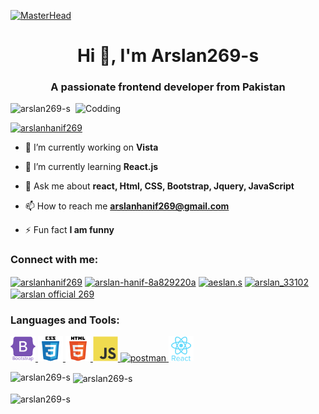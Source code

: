 [![MasterHead](https://1.bp.blogspot.com/-7A4WynwLsMw/XbBpCXG8fHI/AAAAAAAAMt4/uOa1bpLskYgrwGbllhSu2SDj_Mig8SXJQCLcBGAsYHQ/s1600/2000_600px.gif)](https://rishavchanda.io)
<h1 align="center">Hi 👋, I'm Arslan269-s</h1>
<h3 align="center">A passionate frontend developer from Pakistan</h3>
<img align="right" alt="Codding" width="400px" src="https://cdn.dribbble.com/users/1162077/screenshots/3848914/programmer.gif">

<p align="left"> <img src="https://komarev.com/ghpvc/?username=arslan269-s&label=Profile%20views&color=0e75b6&style=flat" alt="arslan269-s" /> </p>

<p align="left"> <a href="https://twitter.com/arslanhanif269" target="blank"><img src="https://img.shields.io/twitter/follow/arslanhanif269?logo=twitter&style=for-the-badge" alt="arslanhanif269" /></a> </p>

- 🔭 I’m currently working on **Vista**

- 🌱 I’m currently learning **React.js**

- 💬 Ask me about **react, Html, CSS, Bootstrap, Jquery, JavaScript**

- 📫 How to reach me **arslanhanif269@gmail.com**

- ⚡ Fun fact **I am funny**

<h3 align="left">Connect with me:</h3>
<p align="left">
<a href="https://twitter.com/arslanhanif269" target="blank"><img align="center" src="https://raw.githubusercontent.com/rahuldkjain/github-profile-readme-generator/master/src/images/icons/Social/twitter.svg" alt="arslanhanif269" height="30" width="40" /></a>
<a href="https://linkedin.com/in/arslan-hanif-8a829220a" target="blank"><img align="center" src="https://raw.githubusercontent.com/rahuldkjain/github-profile-readme-generator/master/src/images/icons/Social/linked-in-alt.svg" alt="arslan-hanif-8a829220a" height="30" width="40" /></a>
<a href="https://fb.com/aeslan.s" target="blank"><img align="center" src="https://raw.githubusercontent.com/rahuldkjain/github-profile-readme-generator/master/src/images/icons/Social/facebook.svg" alt="aeslan.s" height="30" width="40" /></a>
<a href="https://instagram.com/arslan_33102" target="blank"><img align="center" src="https://raw.githubusercontent.com/rahuldkjain/github-profile-readme-generator/master/src/images/icons/Social/instagram.svg" alt="arslan_33102" height="30" width="40" /></a>
<a href="https://www.youtube.com/channel/UCE33tctITNyKao0CpXNw3XA" target="blank"><img align="center" src="https://raw.githubusercontent.com/rahuldkjain/github-profile-readme-generator/master/src/images/icons/Social/youtube.svg" alt="arslan official 269" height="30" width="40" /></a>
</p>

<h3 align="left">Languages and Tools:</h3>
<p align="left"> <a href="https://getbootstrap.com" target="_blank" rel="noreferrer"> <img src="https://raw.githubusercontent.com/devicons/devicon/master/icons/bootstrap/bootstrap-plain-wordmark.svg" alt="bootstrap" width="40" height="40"/> </a> <a href="https://www.w3schools.com/css/" target="_blank" rel="noreferrer"> <img src="https://raw.githubusercontent.com/devicons/devicon/master/icons/css3/css3-original-wordmark.svg" alt="css3" width="40" height="40"/> </a> <a href="https://www.w3.org/html/" target="_blank" rel="noreferrer"> <img src="https://raw.githubusercontent.com/devicons/devicon/master/icons/html5/html5-original-wordmark.svg" alt="html5" width="40" height="40"/> </a> <a href="https://developer.mozilla.org/en-US/docs/Web/JavaScript" target="_blank" rel="noreferrer"> <img src="https://raw.githubusercontent.com/devicons/devicon/master/icons/javascript/javascript-original.svg" alt="javascript" width="40" height="40"/> </a> <a href="https://postman.com" target="_blank" rel="noreferrer"> <img src="https://www.vectorlogo.zone/logos/getpostman/getpostman-icon.svg" alt="postman" width="40" height="40"/> </a> <a href="https://reactjs.org/" target="_blank" rel="noreferrer"> <img src="https://raw.githubusercontent.com/devicons/devicon/master/icons/react/react-original-wordmark.svg" alt="react" width="40" height="40"/> </a> </p>

<p><img align="left" src="https://github-readme-stats.vercel.app/api/top-langs?username=arslan269-s&show_icons=true&locale=en&layout=compact" alt="arslan269-s" /></p>

<p>&nbsp;<img align="center" src="https://github-readme-stats.vercel.app/api?username=arslan269-s&show_icons=true&locale=en" alt="arslan269-s" /></p>

<p><img align="center" src="https://github-readme-streak-stats.herokuapp.com/?user=arslan269-s&" alt="arslan269-s" /></p>
